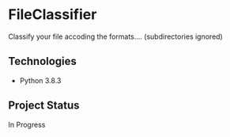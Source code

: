 # FileClassifier
Classify your file accoding the formats.... (subdirectories ignored)
## Technologies
* Python 3.8.3
## Project Status
In Progress
